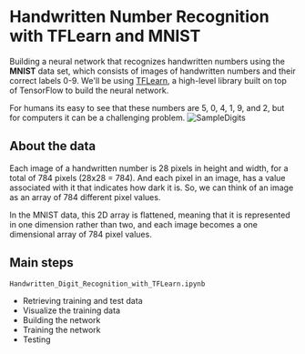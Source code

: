 # Handwritten Number Recognition with TFLearn and MNIST

Building a neural network that recognizes handwritten numbers using the **MNIST** data set, which consists of images of handwritten numbers and their correct labels 0-9. We'll be using [TFLearn](http://tflearn.org/), a high-level library built on top of TensorFlow to build the neural network.

For humans its easy to see that these numbers are 5, 0, 4, 1, 9, and 2, but for computers it can be a challenging problem.
![SampleDigits](https://github.com/LuLi0077/DL/blob/master/Object_Recognition/Digit_Recognition/SampleDigits.png)

## About the data

Each image of a handwritten number is 28 pixels in height and width, for a total of 784 pixels (28x28 = 784). And each pixel in an image, has a value associated with it that indicates how dark it is. So, we can think of an image as an array of 784 different pixel values.

In the MNIST data, this 2D array is flattened, meaning that it is represented in one dimension rather than two, and each image becomes a one dimensional array of 784 pixel values.

## Main steps

`Handwritten_Digit_Recognition_with_TFLearn.ipynb`
* Retrieving training and test data
* Visualize the training data
* Building the network
* Training the network
* Testing